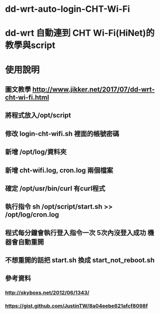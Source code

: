 # dd-wrt-auto-login-CHT-Wi-Fi
# dd-wrt 自動連到 CHT Wi-Fi(HiNet)的教學與script


# 使用說明
## 圖文教學 http://www.jikker.net/2017/07/dd-wrt-cht-wi-fi.html
## 將程式放入/opt/script
## 修改 login-cht-wifi.sh 裡面的帳號密碼
## 新增 /opt/log/資料夾
## 新增 cht-wifi.log, cron.log 兩個檔案
## 確定 /opt/usr/bin/curl 有curl程式
## 執行指令 sh /opt/script/start.sh >> /opt/log/cron.log
## 程式每分鐘會執行登入指令一次 5次內沒登入成功 機器會自動重開
## 不想重開的話把 start.sh 換成 start_not_reboot.sh


## 參考資料 
### http://skyboxs.net/2012/06/1343/
### https://gist.github.com/JustinTW/8a04eebe621afcf8098f
